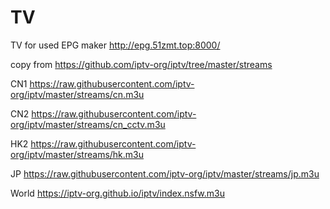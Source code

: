 # TV
TV for used
EPG
maker http://epg.51zmt.top:8000/


copy from https://github.com/iptv-org/iptv/tree/master/streams

CN1
https://raw.githubusercontent.com/iptv-org/iptv/master/streams/cn.m3u

CN2
https://raw.githubusercontent.com/iptv-org/iptv/master/streams/cn_cctv.m3u

HK2
https://raw.githubusercontent.com/iptv-org/iptv/master/streams/hk.m3u

JP
https://raw.githubusercontent.com/iptv-org/iptv/master/streams/jp.m3u

World
https://iptv-org.github.io/iptv/index.nsfw.m3u


